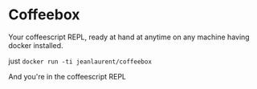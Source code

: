 # Coffeebox

Your coffeescript REPL, ready at hand at anytime on any machine having docker installed.

just `docker run -ti jeanlaurent/coffeebox`

And you're in the coffeescript REPL

